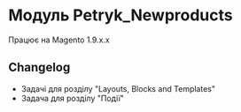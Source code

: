 # Модуль Petryk_Newproducts

Працює на Magento 1.9.x.x

## Changelog
- Задачі для розділу "Layouts, Blocks and Templates"
- Задача для розділу "Події"

